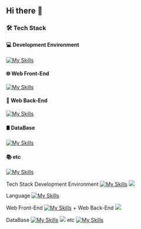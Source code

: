 ## Hi there 👋

<!--
**ojieunyango/ojieunyango** is a ✨ _special_ ✨ repository because its `README.md` (this file) appears on your GitHub profile.

Here are some ideas to get you started:

### 🛠 Tech Stack


 Tech Stack 
  Development Environment
  [![My Skills](https://skillicons.dev/icons?i=vscode,pycharm)](https://skillicons.dev)
  <img src="https://www.google.com/url?sa=i&url=https%3A%2F%2Fen.m.wikipedia.org%2Fwiki%2FFile%3AIntelliJ_IDEA_Icon.svg&psig=AOvVaw2Iu-52oVkIPAfzP8ilWQV3&ust=1751438955233000&source=images&cd=vfe&opi=89978449&ved=0CBEQjRxqFwoTCOCK4_SIm44DFQAAAAAdAAAAABAE">

   Language
   [![My Skills](https://skillicons.dev/icons?i=java)](https://skillicons.dev)

   Web Front-End
   [![My Skills](https://skillicons.dev/icons?i=react,js,ts,css,html)](https://skillicons.dev)
  +
  Web Back-End
<img src ="https://www.google.com/url?sa=i&url=https%3A%2F%2Fblog.ippon.tech%2Fboost-the-performance-of-your-spring-data-jpa-application&psig=AOvVaw3C3L08seYY47Kwzerx32DV&ust=1751441113177000&source=images&cd=vfe&opi=89978449&ved=0CBQQjRxqFwoTCOCd8fGQm44DFQAAAAAdAAAAABAE">

   DataBase
[![My Skills](https://skillicons.dev/icons?i=mysql)](https://skillicons.dev)
<img src="https://www.google.com/url?sa=i&url=https%3A%2F%2Fmariadb.com%2Fabout-us%2Flogos%2F&psig=AOvVaw2l4QySYNS5Hb_DdzS2cYh5&ust=1751441250586000&source=images&cd=vfe&opi=89978449&ved=0CBQQjRxqFwoTCJDmnZ-Rm44DFQAAAAAdAAAAABAE">
    etc
    [![My Skills](https://skillicons.dev/icons?i=github,notion)](https://skillicons.dev)

- 🔭 I’m currently working on ...
- 🌱 I’m currently learning ...
- 👯 I’m looking to collaborate on ...
- 🤔 I’m looking for help with ...
- 💬 Ask me about ...
- 📫 How to reach me: ...
- 😄 Pronouns: ...
- ⚡ Fun fact: ...
-->

### 🛠 Tech Stack

#### 💻 Development Environment  
[![My Skills](https://skillicons.dev/icons?i=vscode,pycharm,intellij)](https://skillicons.dev)

#### 🌐 Web Front-End  
[![My Skills](https://skillicons.dev/icons?i=react,js,ts,css,html)](https://skillicons.dev)

#### 🧪 Web Back-End  
[![My Skills](https://skillicons.dev/icons?i=spring,java)](https://skillicons.dev)

#### 🛢 DataBase  
[![My Skills](https://skillicons.dev/icons?i=mysql,mariadb)](https://skillicons.dev)

#### 📚 etc  
[![My Skills](https://skillicons.dev/icons?i=github,notion)](https://skillicons.dev)


 Tech Stack 
  Development Environment
  [![My Skills](https://skillicons.dev/icons?i=vscode,pycharm)](https://skillicons.dev)
  <img src="https://www.google.com/url?sa=i&url=https%3A%2F%2Fen.m.wikipedia.org%2Fwiki%2FFile%3AIntelliJ_IDEA_Icon.svg&psig=AOvVaw2Iu-52oVkIPAfzP8ilWQV3&ust=1751438955233000&source=images&cd=vfe&opi=89978449&ved=0CBEQjRxqFwoTCOCK4_SIm44DFQAAAAAdAAAAABAE">

   Language
   [![My Skills](https://skillicons.dev/icons?i=java)](https://skillicons.dev)

   Web Front-End
   [![My Skills](https://skillicons.dev/icons?i=react,js,ts,css,html)](https://skillicons.dev)
  +
  Web Back-End
<img src ="https://www.google.com/url?sa=i&url=https%3A%2F%2Fblog.ippon.tech%2Fboost-the-performance-of-your-spring-data-jpa-application&psig=AOvVaw3C3L08seYY47Kwzerx32DV&ust=1751441113177000&source=images&cd=vfe&opi=89978449&ved=0CBQQjRxqFwoTCOCd8fGQm44DFQAAAAAdAAAAABAE">

   DataBase
[![My Skills](https://skillicons.dev/icons?i=mysql)](https://skillicons.dev)
<img src="https://www.google.com/url?sa=i&url=https%3A%2F%2Fmariadb.com%2Fabout-us%2Flogos%2F&psig=AOvVaw2l4QySYNS5Hb_DdzS2cYh5&ust=1751441250586000&source=images&cd=vfe&opi=89978449&ved=0CBQQjRxqFwoTCJDmnZ-Rm44DFQAAAAAdAAAAABAE">
    etc
    [![My Skills](https://skillicons.dev/icons?i=github,notion)](https://skillicons.dev)

